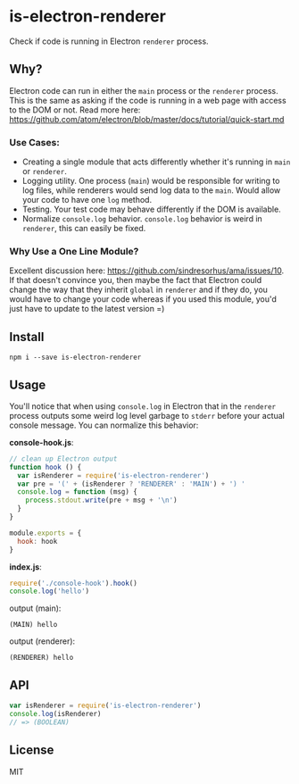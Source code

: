 is-electron-renderer
====================

Check if code is running in Electron `renderer` process.

Why?
----

Electron code can run in either the `main` process or
the `renderer` process. This is the same as asking if
the code is running in a web page with access to the
DOM or not. Read more here: https://github.com/atom/electron/blob/master/docs/tutorial/quick-start.md

### Use Cases:

- Creating a single module that acts differently whether it's running in `main` or `renderer`.
- Logging utility. One process (`main`) would be responsible for writing to log files, while
renderers would send log data to the `main`. Would allow your code to have one `log` method.
- Testing. Your test code may behave differently if the DOM is available.
- Normalize `console.log` behavior. `console.log` behavior is weird in `renderer`, this can easily be fixed.

### Why Use a One Line Module?

Excellent discussion here: https://github.com/sindresorhus/ama/issues/10. If that doesn't convince you,
then maybe the fact that Electron could change the way that they inherit `global` in `renderer` and
if they do, you would have to change your code whereas if you used this module, you'd just have to update
to the latest version =)


Install
-------

    npm i --save is-electron-renderer


Usage
-----

You'll notice that when using `console.log` in Electron that in the `renderer` process
outputs some weird log level garbage to `stderr` before your actual console message.
You can normalize this behavior:

**console-hook.js**:

```js
// clean up Electron output
function hook () {
  var isRenderer = require('is-electron-renderer')
  var pre = '(' + (isRenderer ? 'RENDERER' : 'MAIN') + ') '
  console.log = function (msg) {
    process.stdout.write(pre + msg + '\n')
  }
}

module.exports = {
  hook: hook
}
```

**index.js**:

```js
require('./console-hook').hook()
console.log('hello')
```

output (main):

    (MAIN) hello

output (renderer):

    (RENDERER) hello


API
---

```js
var isRenderer = require('is-electron-renderer')
console.log(isRenderer)
// => (BOOLEAN)
```

License
-------

MIT
